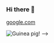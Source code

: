 ### Hi there 👋

<!--
**ClarissaGillin2/ClarissaGillin2** is a ✨ _special_ ✨ repository because its `README.md` (this file) appears on your GitHub profile.

Here are some ideas to get you started:

- 🔭 I’m currently working on ...
- 🌱 I’m currently learning ...
- 👯 I’m looking to collaborate on ...
- 🤔 I’m looking for help with ...
- 💬 Ask me about ...
- 📫 How to reach me: ...
- 😄 Pronouns: ...
- ⚡ Fun fact: ...
-->


<!-- # Heading 1
## Heading 2
### Heading 3

* Bullet point
* Bullet point 2
  * Indented bullet

**bold**
_italics_
`in line code`
```
block of code
```
<!-- comments (shortcut = Ctrl + /) -->

[google.com](https://www.google.com/) <!-- Link shortcut = Ctrl + / -->

![Guinea pig!](https://th.bing.com/th/id/Rcdf2f5ef1ca9168c32e11fd229edf60e?rik=8QESM2OIXg2Q%2bg&pid=ImgRaw) <!-- To show an image -->
-->
